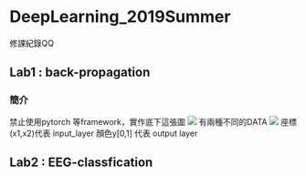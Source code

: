 # DeepLearning_2019Summer
修課紀錄QQ

## Lab1 : back-propagation

### 簡介
禁止使用pytorch 等framework，實作底下這張圖
![](https://i.imgur.com/7oGT8ER.png)
有兩種不同的DATA
![](https://i.imgur.com/w9HAPgc.png)
座標 (x1,x2)代表 input_layer 顏色y[0,1] 代表 output layer

## Lab2 : EEG-classfication


